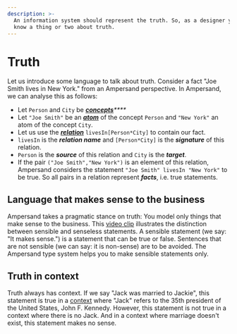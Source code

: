 ```yaml
---
description: >-
  An information system should represent the truth. So, as a designer you must
  know a thing or two about truth.
---
```


# Truth

Let us introduce some language to talk about truth. Consider a fact "Joe Smith lives in New York." from an Ampersand perspective. In Ampersand, we can analyse this as follows:

- Let `Person` and `City` be [_**concepts**_](../syntax-of-ampersand#the-concept-statement)_\*\*\*\*_
- Let `"Joe Smith"` be an [_**atom**_](atoms.md) of the concept `Person` and `"New York"` an atom of the concept `City`.
- Let us use the [_**relation**_](../syntax-of-ampersand#the-relation-statement) `livesIn[Person*City]` to contain our fact.
- `livesIn` is the _**relation name**_ and `[Person*City]` is the _**signature**_ of this relation.
- `Person` is the _**source**_ of this relation and `City` is the _**target**_.
- If the pair `("Joe Smith","New York")` is an element of this relation, Ampersand considers the statement `"Joe Smith" livesIn "New York"` to be true. So all pairs in a relation represent _**facts**_, i.e. true statements.

## Language that makes sense to the business

Ampersand takes a pragmatic stance on truth: You model only things that make sense to the business. This [video clip](https://player.ou.nl/wowzaportlets/#!production/VDvSFqQ) illustrates the distinction between sensible and senseless statements. A sensible statement (we say: "It makes sense.") is a statement that can be true or false. Sentences that are not sensible (we can say: it is non-sense) are to be avoided. The Ampersand type system helps you to make sensible statements only.

## Truth in context

Truth always has context. If we say "Jack was married to Jackie", this statement is true in a [context](../syntax-of-ampersand#the-context-statement) where "Jack" refers to the 35th president of the United States, John F. Kennedy. However, this statement is not true in a context where there is no Jack. And in a context where marriage doesn't exist, this statement makes no sense.
